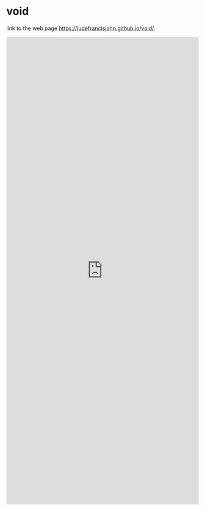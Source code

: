 # void
link to the web page  https://judefrancisjohn.github.io/void/.

<iframe id="AlertMaintenance" style="border-style: none; border-color: inherit; border-width: 0px; height:1222px; width:100%;" src="https://public.tableau.com/views/schoolssecond/Sheet2?:showVizHome=no&:embed=true"/>

<iframe id="AlertMaintenance" style="border-style: none; border-color: inherit; border-width: 0px; height:1222px; width:100%;" src="https://public.tableau.com/views/ct_schooldistricts/Sheet1?:showVizHome=no&:embed=true"/>


<iframe> src="https://public.tableau.com/views/ct_schooldistricts/Sheet1?:showVizHome=no&:embed=true" width="90%" height="100"></iframe>
